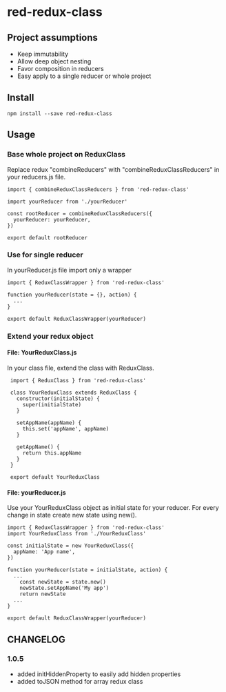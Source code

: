# red-redux-class

## Project assumptions

- Keep immutability
- Allow deep object nesting
- Favor composition in reducers
- Easy apply to a single reducer or whole project

## Install

    npm install --save red-redux-class

## Usage

### Base whole project on ReduxClass

Replace redux "combineReducers" with "combineReduxClassReducers" in your reducers.js file.

    import { combineReduxClassReducers } from 'red-redux-class'

    import yourReducer from './yourReducer'

    const rootReducer = combineReduxClassReducers({
      yourReducer: yourReducer,
    })

    export default rootReducer

### Use for single reducer

In yourReducer.js file import only a wrapper

    import { ReduxClassWrapper } from 'red-redux-class'    

    function yourReducer(state = {}, action) {
      ...
    }

    export default ReduxClassWrapper(yourReducer)

### Extend your redux object 

#### File: YourReduxClass.js

In your class file, extend the class with ReduxClass.

     import { ReduxClass } from 'red-redux-class'

     class YourReduxClass extends ReduxClass {
       constructor(initialState) {
         super(initialState)
       }

       setAppName(appName) {
         this.set('appName', appName)
       }

       getAppName() {
         return this.appName
       }
     }

     export default YourReduxClass

#### File: yourReducer.js

Use your YourReduxClass object as initial state for your reducer. 
For every change in state create new state using new().
  
    import { ReduxClassWrapper } from 'red-redux-class'    
    import YourReduxClass from './YourReduxClass'

    const initialState = new YourReduxClass({
      appName: 'App name',
    })

    function yourReducer(state = initialState, action) {
      ...
        const newState = state.new()
        newState.setAppName('My app')
        return newState
      ...
    }

    export default ReduxClassWrapper(yourReducer)

## CHANGELOG
### 1.0.5
- added initHiddenProperty to easily add hidden properties
- added toJSON method for array redux class
